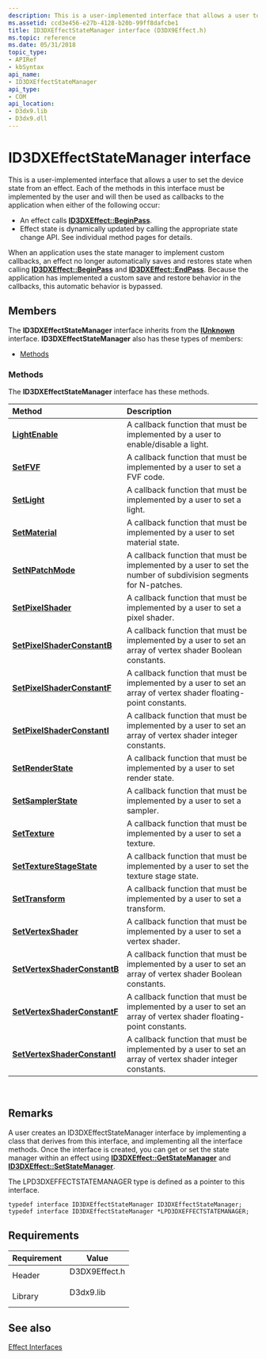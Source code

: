 ```yaml
---
description: This is a user-implemented interface that allows a user to set the device state from an effect.
ms.assetid: ccd3e456-e27b-4128-b20b-99ff8dafcbe1
title: ID3DXEffectStateManager interface (D3DX9Effect.h)
ms.topic: reference
ms.date: 05/31/2018
topic_type: 
- APIRef
- kbSyntax
api_name: 
- ID3DXEffectStateManager
api_type: 
- COM
api_location: 
- D3dx9.lib
- D3dx9.dll
---
```


# ID3DXEffectStateManager interface

This is a user-implemented interface that allows a user to set the device state from an effect. Each of the methods in this interface must be implemented by the user and will then be used as callbacks to the application when either of the following occur:

-   An effect calls [**ID3DXEffect::BeginPass**](id3dxeffect--beginpass.md).
-   Effect state is dynamically updated by calling the appropriate state change API. See individual method pages for details.

When an application uses the state manager to implement custom callbacks, an effect no longer automatically saves and restores state when calling [**ID3DXEffect::BeginPass**](id3dxeffect--beginpass.md) and [**ID3DXEffect::EndPass**](id3dxeffect--endpass.md). Because the application has implemented a custom save and restore behavior in the callbacks, this automatic behavior is bypassed.

## Members

The **ID3DXEffectStateManager** interface inherits from the [**IUnknown**](/windows/win32/api/unknwn/nn-unknwn-iunknown) interface. **ID3DXEffectStateManager** also has these types of members:

-   [Methods](#methods)

### Methods

The **ID3DXEffectStateManager** interface has these methods.



| Method                                                                                | Description                                                                                                                  |
|:--------------------------------------------------------------------------------------|:-----------------------------------------------------------------------------------------------------------------------------|
| [**LightEnable**](id3dxeffectstatemanager--lightenable.md)                           | A callback function that must be implemented by a user to enable/disable a light.<br/>                                 |
| [**SetFVF**](id3dxeffectstatemanager--setfvf.md)                                     | A callback function that must be implemented by a user to set a FVF code.<br/>                                         |
| [**SetLight**](id3dxeffectstatemanager--setlight.md)                                 | A callback function that must be implemented by a user to set a light.<br/>                                            |
| [**SetMaterial**](id3dxeffectstatemanager--setmaterial.md)                           | A callback function that must be implemented by a user to set material state.<br/>                                     |
| [**SetNPatchMode**](id3dxeffectstatemanager--setnpatchmode.md)                       | A callback function that must be implemented by a user to set the number of subdivision segments for N-patches.<br/>   |
| [**SetPixelShader**](id3dxeffectstatemanager--setpixelshader.md)                     | A callback function that must be implemented by a user to set a pixel shader.<br/>                                     |
| [**SetPixelShaderConstantB**](id3dxeffectstatemanager--setpixelshaderconstantb.md)   | A callback function that must be implemented by a user to set an array of vertex shader Boolean constants.<br/>        |
| [**SetPixelShaderConstantF**](id3dxeffectstatemanager--setpixelshaderconstantf.md)   | A callback function that must be implemented by a user to set an array of vertex shader floating-point constants.<br/> |
| [**SetPixelShaderConstantI**](id3dxeffectstatemanager--setpixelshaderconstanti.md)   | A callback function that must be implemented by a user to set an array of vertex shader integer constants.<br/>        |
| [**SetRenderState**](id3dxeffectstatemanager--setrenderstate.md)                     | A callback function that must be implemented by a user to set render state.<br/>                                       |
| [**SetSamplerState**](id3dxeffectstatemanager--setsamplerstate.md)                   | A callback function that must be implemented by a user to set a sampler.<br/>                                          |
| [**SetTexture**](id3dxeffectstatemanager--settexture.md)                             | A callback function that must be implemented by a user to set a texture.<br/>                                          |
| [**SetTextureStageState**](id3dxeffectstatemanager--settexturestagestate.md)         | A callback function that must be implemented by a user to set the texture stage state.<br/>                            |
| [**SetTransform**](id3dxeffectstatemanager--settransform.md)                         | A callback function that must be implemented by a user to set a transform.<br/>                                        |
| [**SetVertexShader**](id3dxeffectstatemanager--setvertexshader.md)                   | A callback function that must be implemented by a user to set a vertex shader.<br/>                                    |
| [**SetVertexShaderConstantB**](id3dxeffectstatemanager--setvertexshaderconstantb.md) | A callback function that must be implemented by a user to set an array of vertex shader Boolean constants.<br/>        |
| [**SetVertexShaderConstantF**](id3dxeffectstatemanager--setvertexshaderconstantf.md) | A callback function that must be implemented by a user to set an array of vertex shader floating-point constants.<br/> |
| [**SetVertexShaderConstantI**](id3dxeffectstatemanager--setvertexshaderconstanti.md) | A callback function that must be implemented by a user to set an array of vertex shader integer constants.<br/>        |



 

## Remarks

A user creates an ID3DXEffectStateManager interface by implementing a class that derives from this interface, and implementing all the interface methods. Once the interface is created, you can get or set the state manager within an effect using [**ID3DXEffect::GetStateManager**](id3dxeffect--getstatemanager.md) and [**ID3DXEffect::SetStateManager**](id3dxeffect--setstatemanager.md).

The LPD3DXEFFECTSTATEMANAGER type is defined as a pointer to this interface.


```
typedef interface ID3DXEffectStateManager ID3DXEffectStateManager;
typedef interface ID3DXEffectStateManager *LPD3DXEFFECTSTATEMANAGER;
```



## Requirements



| Requirement | Value |
|--------------------|------------------------------------------------------------------------------------------|
| Header<br/>  | <dl> <dt>D3DX9Effect.h</dt> </dl> |
| Library<br/> | <dl> <dt>D3dx9.lib</dt> </dl>     |



## See also

<dl> <dt>

[Effect Interfaces](dx9-graphics-reference-effects-interfaces.md)
</dt> </dl>

 

 
